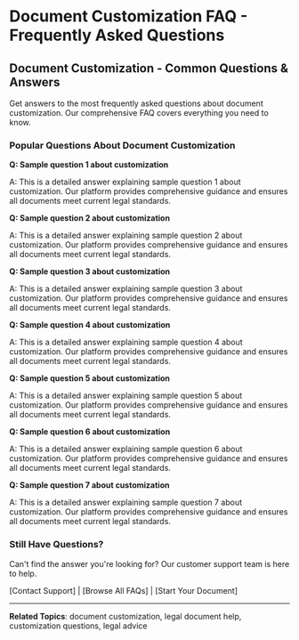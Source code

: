 # Document Customization FAQ - Frequently Asked Questions

## Document Customization - Common Questions & Answers

Get answers to the most frequently asked questions about document customization. Our comprehensive FAQ covers everything you need to know.

### Popular Questions About Document Customization

**Q: Sample question 1 about customization**

A: This is a detailed answer explaining sample question 1 about customization. Our platform provides comprehensive guidance and ensures all documents meet current legal standards.

**Q: Sample question 2 about customization**

A: This is a detailed answer explaining sample question 2 about customization. Our platform provides comprehensive guidance and ensures all documents meet current legal standards.

**Q: Sample question 3 about customization**

A: This is a detailed answer explaining sample question 3 about customization. Our platform provides comprehensive guidance and ensures all documents meet current legal standards.

**Q: Sample question 4 about customization**

A: This is a detailed answer explaining sample question 4 about customization. Our platform provides comprehensive guidance and ensures all documents meet current legal standards.

**Q: Sample question 5 about customization**

A: This is a detailed answer explaining sample question 5 about customization. Our platform provides comprehensive guidance and ensures all documents meet current legal standards.

**Q: Sample question 6 about customization**

A: This is a detailed answer explaining sample question 6 about customization. Our platform provides comprehensive guidance and ensures all documents meet current legal standards.

**Q: Sample question 7 about customization**

A: This is a detailed answer explaining sample question 7 about customization. Our platform provides comprehensive guidance and ensures all documents meet current legal standards.

### Still Have Questions?

Can't find the answer you're looking for? Our customer support team is here to help.

[Contact Support] | [Browse All FAQs] | [Start Your Document]

---

**Related Topics**: document customization, legal document help, customization questions, legal advice
